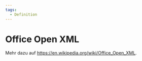 ```yaml
---
tags:
  - Definition
---
```


# Office Open XML

Mehr dazu auf <https://en.wikipedia.org/wiki/Office_Open_XML>.
